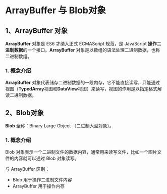 # ArrayBuffer 与 Blob对象

## 1、ArrayBuffer 对象

**ArrayBuffer** 对象是 ES6 才纳入正式 ECMAScript 规范，是 JavaScript **操作二进制数据**的一个接口。**ArrayBuffer** 对象是以数组的语法处理二进制数据，也称二进制数组。

### 1. 概念介绍
**ArrayBuffer** 对象代表储存二进制数据的一段内存，它不能直接读写，只能通过视图（**TypedArray**视图和**DataView**视图）来读写，视图的作用是以指定格式解读二进制数据。

## 2、Blob对象

**Blob** 全称：Binary Large Object （二进制大型对象）。

### 1. 概念介绍

Blob 对象表示一个二进制文件的数据内容，通常用来读写文件，比如一个图片文件的内容就可以通过 Blob 对象读写。

与 ArrayBuffer 区别：

* Blob 用于操作二进制文件内容
* ArrayBuffer 用于操作内存